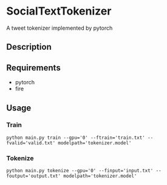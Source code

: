 # SocialTextTokenizer
A tweet tokenizer implemented by pytorch
## Description
## Requirements
- pytorch 
- fire
## Usage
### Train
```
python main.py train --gpu='0' --ftrain='train.txt' --fvalid='valid.txt' modelpath='tokenizer.model'
```
### Tokenize
```
python main.py tokenize --gpu='0' --finput='input.txt' --foutput='output.txt' modelpath='tokenizer.model'
```



